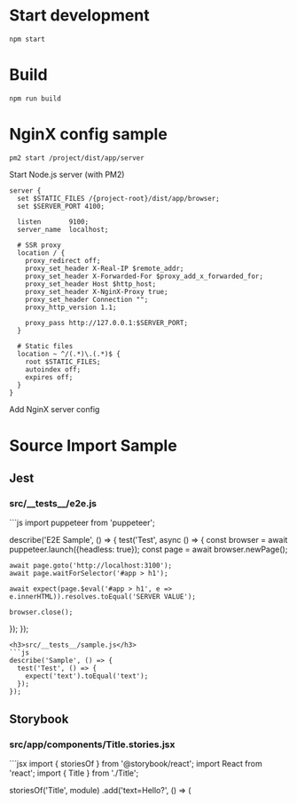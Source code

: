 # Start development

```bash
npm start
```

# Build

```bash
npm run build
```

# NginX config sample

```bash
pm2 start /project/dist/app/server
```

Start Node.js server (with PM2) 

```
server {
  set $STATIC_FILES /{project-root}/dist/app/browser;
  set $SERVER_PORT 4100;

  listen       9100;
  server_name  localhost;

  # SSR proxy
  location / {
    proxy_redirect off;
    proxy_set_header X-Real-IP $remote_addr;
    proxy_set_header X-Forwarded-For $proxy_add_x_forwarded_for;
    proxy_set_header Host $http_host;
    proxy_set_header X-NginX-Proxy true;
    proxy_set_header Connection "";
    proxy_http_version 1.1;

    proxy_pass http://127.0.0.1:$SERVER_PORT;
  }

  # Static files
  location ~ ^/(.*)\.(.*)$ {
    root $STATIC_FILES;
    autoindex off;
    expires off;
  }
}
```

Add NginX server config

# Source Import Sample

## Jest 
<!-- import src/__tests__/*.js --title-tag h3 -->
<h3>src/__tests__/e2e.js</h3>
```js
import puppeteer from 'puppeteer';

describe('E2E Sample', () => {
  test('Test', async () => {
    const browser = await puppeteer.launch({headless: true});
    const page = await browser.newPage();
    
    await page.goto('http://localhost:3100');
    await page.waitForSelector('#app > h1');
    
    await expect(page.$eval('#app > h1', e => e.innerHTML)).resolves.toEqual('SERVER VALUE');
    
    browser.close();
  });
});
```
<h3>src/__tests__/sample.js</h3>
```js
describe('Sample', () => {
  test('Test', () => {
    expect('text').toEqual('text');
  });
});
```
<!-- importend -->

<!-- import src/**/*.test.js --title-tag h3 -->
<!-- importend -->

## Storybook
<!-- import src/**/*.stories.jsx --title-tag h3 -->
<h3>src/app/components/Title.stories.jsx</h3>
```jsx
import { storiesOf } from '@storybook/react';
import React from 'react';
import { Title } from './Title';

storiesOf('Title', module)
  .add('text=Hello?', () => (
    <Title text="Hello?"/>
  ))
  .add('text=World?', () => (
    <Title text="World?"/>
  ));
```
<!-- importend -->